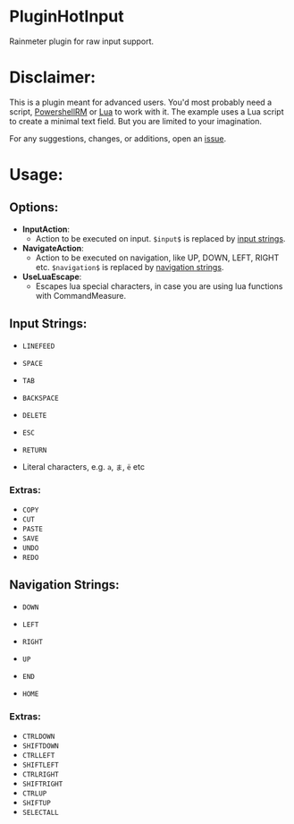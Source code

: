 # PluginHotInput
Rainmeter plugin for raw input support.

# Disclaimer:
This is a plugin meant for advanced users. You'd most probably need a script, [PowershellRM](https://github.com/khanhas/PowershellRM) or [Lua](https://docs.rainmeter.net/manual/lua-scripting/) to work with it. The example uses a Lua script to create a minimal text field. But you are limited to your imagination.

For any suggestions, changes, or additions, open an [issue](https://github.com/deathcrafter/PluginHotInput/issues).

# Usage:
## Options:
- **InputAction**:
  - Action to be executed on input. `$input$` is replaced by [input strings](#input-strings).
- **NavigateAction**:
  - Action to be executed on navigation, like UP, DOWN, LEFT, RIGHT etc. `$navigation$` is replaced by [navigation strings](#navigation-strings).
- **UseLuaEscape**:
  - Escapes lua special characters, in case you are using lua functions with CommandMeasure.

## Input Strings:
- `LINEFEED`
- `SPACE`
- `TAB`
- `BACKSPACE`
- `DELETE`
- `ESC`
- `RETURN`

- Literal characters, e.g. `a`, `ま`, `ë` etc

### Extras:
- `COPY`
- `CUT`
- `PASTE`
- `SAVE`
- `UNDO`
- `REDO`

## Navigation Strings:
- `DOWN`
- `LEFT`
- `RIGHT`
- `UP`

- `END`
- `HOME`

### Extras:
- `CTRLDOWN`
- `SHIFTDOWN`
- `CTRLLEFT`
- `SHIFTLEFT`
- `CTRLRIGHT`
- `SHIFTRIGHT`
- `CTRLUP`
- `SHIFTUP`
- `SELECTALL`
